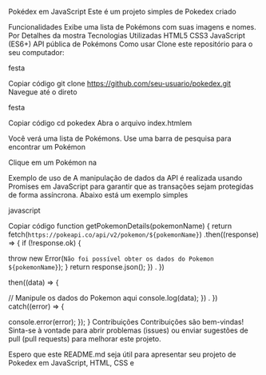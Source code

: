 Pokédex em JavaScript
Este é um projeto simples de Pokedex criado

Funcionalidades
Exibe uma lista de Pokémons com suas imagens e nomes.
Por
Detalhes da mostra
Tecnologias Utilizadas
HTML5
CSS3
JavaScript (ES6+)
API pública de Pokémons
Como usar
Clone este repositório para o seu computador:

festa

Copiar código
git clone https://github.com/seu-usuario/pokedex.git
Navegue até o direto

festa

Copiar código
cd pokedex
Abra o arquivo index.htmlem

Você verá uma lista de Pokémons. Use uma barra de pesquisa para encontrar um Pokémon

Clique em um Pokémon na

Exemplo de uso de
A manipulação de dados da API é realizada usando Promises em JavaScript para garantir que as transações sejam protegidas de forma assíncrona. Abaixo está um exemplo simples

javascript

Copiar código
function getPokemonDetails(pokemonName) {
  return fetch(`https://pokeapi.co/api/v2/pokemon/${pokemonName}`)
    .then((response) => {
      if (!response.ok) {
        
       
throw new Error(`Não foi possível obter os dados do Pokemon ${pokemonName}`);
      }
      return response.json();
    })
    .
    })
   
then((data) => {
      
     
// Manipule os dados do Pokemon aqui
      console.log(data);
    })
    .
    })
catch((error) => {
      
     
console.error(error);
    });
}
Contribuições
Contribuições são bem-vindas! Sinta-se à vontade para abrir problemas (issues) ou enviar sugestões de pull (pull requests) para melhorar este projeto.

Espero que este README.md seja útil para apresentar seu projeto de Pokedex em JavaScript, HTML, CSS e

